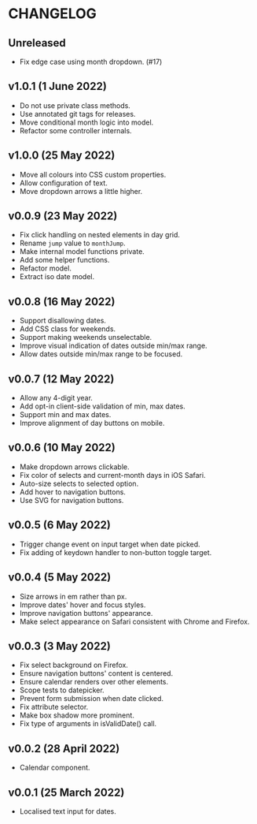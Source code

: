 # CHANGELOG


## Unreleased

* Fix edge case using month dropdown. (#17)


## v1.0.1 (1 June 2022)

* Do not use private class methods.
* Use annotated git tags for releases.
* Move conditional month logic into model.
* Refactor some controller internals.


## v1.0.0 (25 May 2022)

* Move all colours into CSS custom properties.
* Allow configuration of text.
* Move dropdown arrows a little higher.


## v0.0.9 (23 May 2022)

* Fix click handling on nested elements in day grid.
* Rename `jump` value to `monthJump`.
* Make internal model functions private.
* Add some helper functions.
* Refactor model.
* Extract iso date model.


## v0.0.8 (16 May 2022)

* Support disallowing dates.
* Add CSS class for weekends.
* Support making weekends unselectable.
* Improve visual indication of dates outside min/max range.
* Allow dates outside min/max range to be focused.


## v0.0.7 (12 May 2022)

* Allow any 4-digit year.
* Add opt-in client-side validation of min, max dates.
* Support min and max dates.
* Improve alignment of day buttons on mobile.


## v0.0.6 (10 May 2022)

* Make dropdown arrows clickable.
* Fix color of selects and current-month days in iOS Safari.
* Auto-size selects to selected option.
* Add hover to navigation buttons.
* Use SVG for navigation buttons.


## v0.0.5 (6 May 2022)

* Trigger change event on input target when date picked.
* Fix adding of keydown handler to non-button toggle target.


## v0.0.4 (5 May 2022)

* Size arrows in em rather than px.
* Improve dates' hover and focus styles.
* Improve navigation buttons' appearance.
* Make select appearance on Safari consistent with Chrome and Firefox.


## v0.0.3 (3 May 2022)

* Fix select background on Firefox.
* Ensure navigation buttons' content is centered.
* Ensure calendar renders over other elements.
* Scope tests to datepicker.
* Prevent form submission when date clicked.
* Fix attribute selector.
* Make box shadow more prominent.
* Fix type of arguments in isValidDate() call.


## v0.0.2 (28 April 2022)

* Calendar component.


## v0.0.1 (25 March 2022)

* Localised text input for dates.
